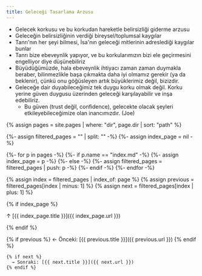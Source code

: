 ```yaml
---
title: Geleceği Tasarlama Arzusu
---
```


- Gelecek korkusu ve bu korkudan hareketle belirsizliği giderme arzusu
- Geleceğin belirsizliğinin verdiği bireysel/toplumsal kaygılar
- Tanrı'nın her şeyi bilmesi, İsa'nın geleceği mitlerinin adreslediği
  kaygılar bunlar
- Tanrı bize ebeveynlik yapıyor, ve bu korkularımızın bizi ele geçirmesini
  engelliyor diye düşünebiliriz
- Büyüdüğümüzde, hala ebeveynlik ihtiyacı zaman zaman duymakla beraber,
  bilinmezlikle başa çıkmakta daha iyi olmamız gerekir (ya da beklenir), çünkü
  onu göğüsleyen artık büyüklerimiz değil, bizizdir.
- Geleceğe dair duyabileceğimiz tek duygu korku olmak değil. Korku yerine
  güven duygusu üzerinden geleceği karşılayabilir ve inşa edebiliriz.
  - Bu güven (trust değil, confidence), gelecekte olacak şeyleri
    etkileyebileceğimize olan inancımızdır. (Joe)

{% assign pages = site.pages | where: "dir", page.dir | sort: "path" %}

{%- assign filtered_pages = "" | split: "" -%}
{%- assign index_page = nil -%}

{%- for p in pages -%}
  {%- if p.name == "index.md" -%}
    {%- assign index_page = p -%}
  {%- else -%}
    {%- assign filtered_pages = filtered_pages | push: p -%}
  {%- endif -%}
{%- endfor -%}

{% assign index = filtered_pages | index_of: page %}
{% assign previous = filtered_pages[index | minus: 1] %}
{% assign next = filtered_pages[index | plus: 1] %}

<nav>
  {% if index_page %}
    <p>↑ [{{ index_page.title }}]({{ index_page.url }})</p>
  {% endif %}

  <p>
    {% if previous %}
      ← Önceki: [{{ previous.title }}]({{ previous.url }})
    {% endif %}

    {% if next %}
      → Sonraki: [{{ next.title }}]({{ next.url }})
    {% endif %}
  </p>
</nav>
